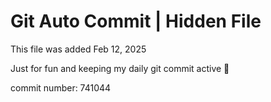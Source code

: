 # Git Auto Commit | Hidden File

This file was added Feb 12, 2025

Just for fun and keeping my daily git commit active 🤪

commit number: 741044
